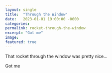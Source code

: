 ```yaml
---
layout: single
title:  "Through the Window"
date:   2023-01-01 19:00:00 -0600
categories: 
permalink: rocket-through-the-window
excerpt: "Got me"
image: 
featured: true
---
```


That rocket through the window was pretty nice...


Got me 